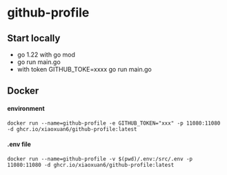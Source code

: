 # github-profile

## Start locally

- go 1.22 with go mod
- go run main.go
- with token GITHUB_TOKE=xxxx go run main.go

## Docker

#### environment

```docker
docker run --name=github-profile -e GITHUB_TOKEN="xxx" -p 11080:11080 -d ghcr.io/xiaoxuan6/github-profile:latest 
```

#### .env file

```docker
docker run --name=github-profile -v $(pwd)/.env:/src/.env -p 11080:11080 -d ghcr.io/xiaoxuan6/github-profile:latest 
```